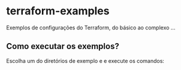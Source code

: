 # terraform-examples

Exemplos de configurações do Terraform, do básico ao complexo ...

## Como executar os exemplos?

Escolha um do diretórios de exemplo e e execute os comandos: